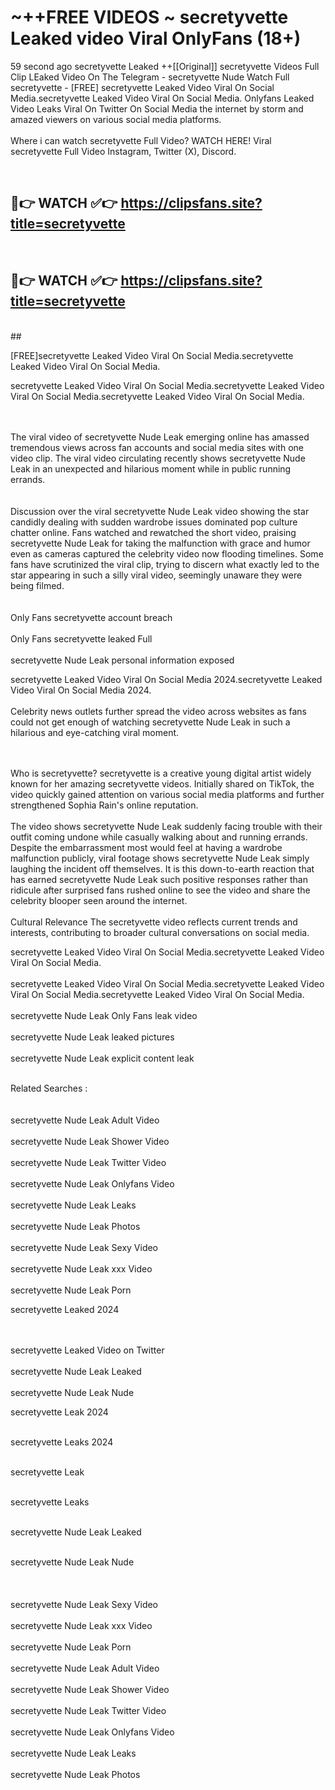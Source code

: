 # ~++FREE VIDEOS ~ secretyvette Leaked video Viral OnlyFans (18+)<br>


59 second ago secretyvette Leaked ++[[Original]] secretyvette Videos Full Clip LEaked Video On The Telegram  - secretyvette Nude  Watch Full secretyvette - [FREE] secretyvette Leaked Video Viral On Social Media.secretyvette Leaked Video Viral On Social Media.   Onlyfans Leaked Video Leaks Viral On Twitter On Social Media the internet by storm and amazed viewers on various social media platforms. <br><br>
Where i can watch secretyvette Full Video? WATCH HERE! Viral secretyvette Full Video Instagram, Twitter (X), Discord. <br>


 <br>

##  🔴👉 WATCH ✅👉  <a href="https://clipsfans.site?title=secretyvette&ref=git">https://clipsfans.site?title=secretyvette</a> <br>
  <br>

##  🔴👉 WATCH ✅👉  <a href="https://clipsfans.site?title=secretyvette&ref=git">https://clipsfans.site?title=secretyvette</a> <br>
  <br>
  ##



[FREE]secretyvette Leaked Video Viral On Social Media.secretyvette Leaked Video Viral On Social Media. <br>

secretyvette Leaked Video Viral On Social Media.secretyvette Leaked Video Viral On Social Media.secretyvette Leaked Video Viral On Social Media. <br>


  <br>

  <br>
The viral video of secretyvette Nude Leak emerging online has amassed tremendous views across fan accounts and social media sites with one video clip. The viral video circulating recently shows secretyvette Nude Leak in an unexpected and hilarious moment while in public running errands.<br>
<br>


<br>
Discussion over the viral secretyvette Nude Leak video showing the star candidly dealing with sudden wardrobe issues dominated pop culture chatter online. Fans watched and rewatched the short video, praising secretyvette Nude Leak for taking the malfunction with grace and humor even as cameras captured the celebrity video now flooding timelines. Some fans have scrutinized the viral clip, trying to discern what exactly led to the star appearing in such a silly viral video, seemingly unaware they were being filmed.<br>
<br>
<br> 
Only Fans secretyvette account breach<br>
<br>
Only Fans secretyvette leaked Full <br>
<br>
secretyvette Nude Leak personal information exposed<br>

secretyvette Leaked Video Viral On Social Media 2024.secretyvette Leaked Video Viral On Social Media 2024. <br>
<br>
Celebrity news outlets further spread the video across websites as fans could not get enough of watching secretyvette Nude Leak in such a hilarious and eye-catching viral moment.<br>
<br>

<br>
Who is secretyvette? secretyvette is a creative young digital artist widely known for her amazing secretyvette videos. Initially shared on TikTok, the video quickly gained attention on various social media platforms and further strengthened Sophia Rain's online reputation.<br>
<br>
The video shows secretyvette Nude Leak suddenly facing trouble with their outfit coming undone while casually walking about and running errands. Despite the embarrassment most would feel at having a wardrobe malfunction publicly, viral footage shows secretyvette Nude Leak simply laughing the incident off themselves. It is this down-to-earth reaction that has earned secretyvette Nude Leak such positive responses rather than ridicule after surprised fans rushed online to see the video and share the celebrity blooper seen around the internet.<br>
<br>
Cultural Relevance The secretyvette video reflects current trends and interests, contributing to broader cultural conversations on social media.<br>

secretyvette Leaked Video Viral On Social Media.secretyvette Leaked Video Viral On Social Media.<br>
<br>
secretyvette Leaked Video Viral On Social Media.secretyvette Leaked Video Viral On Social Media.secretyvette Leaked Video Viral On Social Media.<br>
<br>
secretyvette Nude Leak Only Fans leak video<br>
<br>
secretyvette Nude Leak leaked pictures<br>
<br>
secretyvette Nude Leak explicit content leak<br>


<br>
Related Searches :<br>
<br>

<br>
secretyvette Nude Leak Adult Video<br>
<br>
secretyvette Nude Leak Shower Video<br>
<br>
secretyvette Nude Leak Twitter Video<br>
<br>
secretyvette Nude Leak Onlyfans Video<br>
<br>
secretyvette Nude Leak Leaks<br>
<br>
secretyvette Nude Leak Photos<br>

<br>
secretyvette Nude Leak Sexy Video<br>
<br>
secretyvette Nude Leak xxx Video<br>
<br>
secretyvette Nude Leak Porn<br>

secretyvette  Leaked 2024 <br> <br>
<br>

secretyvette Leaked Video on Twitter <br>
<br>
secretyvette Nude Leak Leaked<br>
<br>
secretyvette Nude Leak Nude<br>


secretyvette  Leak 2024 <br> <br>



secretyvette  Leaks 2024 <br> <br>



 
secretyvette  Leak<br> <br>



secretyvette  Leaks<br> <br>


secretyvette Nude Leak Leaked<br> <br>

secretyvette Nude Leak Nude<br> <br>
<br> <br>
secretyvette Nude Leak Sexy Video
<br> <br>
secretyvette Nude Leak xxx Video
<br> <br>
secretyvette Nude Leak Porn
<br> <br>
secretyvette Nude Leak Adult Video
<br> <br>
secretyvette Nude Leak Shower Video
<br> <br>
secretyvette Nude Leak Twitter Video
<br> <br>
secretyvette Nude Leak Onlyfans Video
<br> <br>
secretyvette Nude Leak Leaks
<br> <br>
secretyvette Nude Leak Photos






</p>




 



</p>










